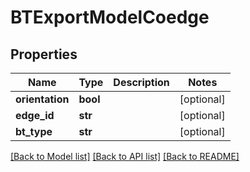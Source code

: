 # BTExportModelCoedge

## Properties
Name | Type | Description | Notes
------------ | ------------- | ------------- | -------------
**orientation** | **bool** |  | [optional] 
**edge_id** | **str** |  | [optional] 
**bt_type** | **str** |  | [optional] 

[[Back to Model list]](../README.md#documentation-for-models) [[Back to API list]](../README.md#documentation-for-api-endpoints) [[Back to README]](../README.md)


